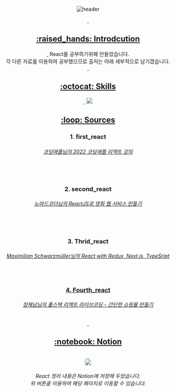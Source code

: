 <div align=center>

![header](https://capsule-render.vercel.app/api?type=waving&color=61dbfb&height=250&section=header&text=Hello👋%20React&fontSize=90&animation=fadeIn&fontAlignY=40&desc=%20&descAlignY=62&descAlign=62&fontColor=FFFFFF)

  
   <div>
   <a href="url" > <h2>:raised_hands: Introdcution</h2> </a>
   <span> React를 공부하기위해 만들었습니다. <br>
      각 다른 자료를 이용하여 공부했으므로 출저는 아래 세부적으로 남기겠습니다.</span> 
   </div>
    
   <div>
    <a href="url" > <h2>:octocat: Skills</h2> </a>
     <img src="https://img.shields.io/badge/React-61DAFB?style=flat-square&logo=React&logoColor=white"/>
   </div>
   
   <div>
      <a href="url" > <h2>:loop: Sources</h2> </a>
      <h3>1. first_react</h3>
      <h6><a href="https://youtu.be/00yJy7W0DQE">코딩애플님의 2022 코딩애플 리액트 강의</a><h6>
      <br>
      <h3>2. second_react</h3>
      <h6><a href="https://nomadcoders.co/">노마드코더님의 ReactJS로 영화 웹 서비스 만들기 </a><h6>
      <br>
      <h3>3. Thrid_react</h3>
      <h6><a href="https://www.udemy.com/course/best-react/"> Maximilian Schwarzmüller님의 React with Redux, Next.js, TypeSript</h6>
      <br>
      <h3>4. Fourth_react</h3>
      <h6><a href="https://www.inflearn.com/course/%ED%92%80%EC%8A%A4%ED%83%9D-%EB%A6%AC%EC%95%A1%ED%8A%B8-%EB%9D%BC%EC%9D%B4%EB%B8%8C%EC%BD%94%EB%94%A9-%EC%87%BC%ED%95%91%EB%AA%B0/dashboard/">정재남님의 풀스택 리액트 라이브코딩 - 간단한 쇼핑몰 만들기</h6>
  </div>
<div>
    <a href="url" > <h2>:notebook: Notion</h2> </a>
     <div><a href="https://spiritual-stool-177.notion.site/React-5459daac745e4be483be7196bfea5822"><img src="https://img.shields.io/badge/Notion-000000?style=flat-square&logo=Notion&logoColor=white"/></a></div>
 <h6> React 정리 내용은 Notion에 저장해 두었습니다. <br>
      위 버튼을 이용하여 해당 페이지로 이동할 수 있습니다.</h6> 
   </div>
